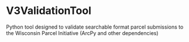# V3ValidationTool
Python tool designed to validate searchable format parcel submissions to the Wisconsin Parcel Initiative (ArcPy and other dependencies)
